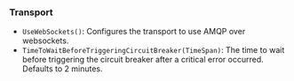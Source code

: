 ### Transport

* `UseWebSockets()`: Configures the transport to use AMQP over websockets.
* `TimeToWaitBeforeTriggeringCircuitBreaker(TimeSpan)`: The time to wait before triggering the circuit breaker after a critical error occurred. Defaults to 2 minutes.